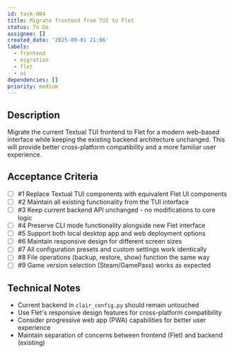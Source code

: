 ```yaml
---
id: task-004
title: Migrate frontend from TUI to Flet
status: To Do
assignee: []
created_date: '2025-09-01 21:06'
labels:
  - frontend
  - migration
  - flet
  - ui
dependencies: []
priority: medium
---
```


## Description

Migrate the current Textual TUI frontend to Flet for a modern web-based interface while keeping the existing backend architecture unchanged. This will provide better cross-platform compatibility and a more familiar user experience.

## Acceptance Criteria
<!-- AC:BEGIN -->
- [ ] #1 Replace Textual TUI components with equivalent Flet UI components
- [ ] #2 Maintain all existing functionality from the TUI interface
- [ ] #3 Keep current backend API unchanged - no modifications to core logic
- [ ] #4 Preserve CLI mode functionality alongside new Flet interface
- [ ] #5 Support both local desktop app and web deployment options
- [ ] #6 Maintain responsive design for different screen sizes
- [ ] #7 All configuration presets and custom settings work identically
- [ ] #8 File operations (backup, restore, show) function the same way
- [ ] #9 Game version selection (Steam/GamePass) works as expected
<!-- AC:END -->

## Technical Notes

- Current backend in `clair_config.py` should remain untouched
- Use Flet's responsive design features for cross-platform compatibility  
- Consider progressive web app (PWA) capabilities for better user experience
- Maintain separation of concerns between frontend (Flet) and backend (existing)